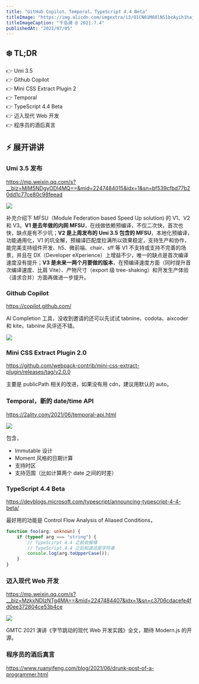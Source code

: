 ```yaml
---
title: "GitHub Copilot、Temporal、TypeScript 4.4 Beta"
titleImage: "https://img.alicdn.com/imgextra/i3/O1CN01M88lNS1bcAyih1haj_!!6000000003485-0-tps-4032-3024.jpg"
titleImageCaption: "千岛湖 @ 2021.7.4"
publishedAt: "2021/07/05"
---
```


## ❄️ TL;DR

👉 Umi 3.5<br />
👉 Github Copilot<br />
👉 Mini CSS Extract Plugin 2<br />
👉 Temporal<br />
👉 TypeScript 4.4 Beta<br />
👉 迈入现代 Web 开发<br />
👉 程序员的酒后真言<br />

## ⚡ 展开讲讲

### Umi 3.5 发布
https://mp.weixin.qq.com/s?__biz=MjM5NDgyODI4MQ==&mid=2247484015&idx=1&sn=bf539cfbd77b20dd1c77ce80c98feead

![](https://img.alicdn.com/imgextra/i1/O1CN01nZatRF1YyfaFaFBzk_!!6000000003128-2-tps-1602-970.png)

补充介绍下 MFSU（Module Federation based Speed Up solution) 的 V1、V2 和 V3。**V1 是去年做的内网 MFSU**，在线做依赖预编译，不仅二次快，首次也快，缺点是有不少坑；**V2 是上周发布的 Umi 3.5 包含的 MFSU**，本地化预编译，功能通用化，V1 的坑全解，预编译匹配度拉满所以效果稳定，支持生产和协作，能完美支持组件开发、h5、微前端、chair、sff 等 V1 不支持或支持不完善的场景，并且在 DX（Developer eXperience）上增益不少，唯一的缺点是首次编译速度没有提升；**V3 是未来一两个月要做的版本**，在预编译速度方面（同时提升首次编译速度、比肩 Vite）、产物尺寸（export 级 tree-shaking）和开发生产体验（请求合并）方面再做进一步提升。

### Github Copilot
https://copilot.github.com/

AI Completion 工具，没收到邀请的还可以先试试 tabnine、codota、aixcoder 和 kite，tabnine 风评还不错。

![](https://img.alicdn.com/imgextra/i2/O1CN01akPNts1vF5KLjs38h_!!6000000006142-1-tps-1280-720.gif)

### Mini CSS Extract Plugin 2.0
https://github.com/webpack-contrib/mini-css-extract-plugin/releases/tag/v2.0.0

主要是 publicPath 相关的改进，如果没有用 cdn，建议用默认的 auto。

### Temporal，新的 date/time API
https://2ality.com/2021/06/temporal-api.html

![](https://img.alicdn.com/imgextra/i3/O1CN01uv3ZaK1VPSHeq44rQ_!!6000000002645-2-tps-1262-376.png)

包含，

* Immutable 设计
* Moment 风格的日期计算
* 支持时区
* 支持范围（比如计算两个 date 之间的时差）

### TypeScript 4.4 Beta
https://devblogs.microsoft.com/typescript/announcing-typescript-4-4-beta/

最好用的功能是 Control Flow Analysis of Aliased Conditions，

```ts
function foo(arg: unknown) {
    if (typeof arg === "string") {
        // TypeScirpt 4.4 之前会报错
        // TypeScript 4.4 之后知道这是字符串
        console.log(arg.toUpperCase());
    }
}
```

### 迈入现代 Web 开发
https://mp.weixin.qq.com/s?__biz=MzkxNDIzNTg4MA==&mid=2247484407&idx=1&sn=c3706cdacefe4fd0ee372804ce53b4ce

![](https://img.alicdn.com/imgextra/i2/O1CN01tWiZQ41bFHB2aadft_!!6000000003435-2-tps-1080-608.png)

GMTC 2021 演讲《字节跳动的现代 Web 开发实践》全文，期待 Modern.js 的开源。

### 程序员的酒后真言
https://www.ruanyifeng.com/blog/2021/06/drunk-post-of-a-programmer.html
